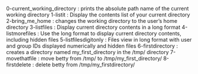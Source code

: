 0-current_working_directory : prints the absolute path name of the current working directory
1-listit : Display the contents list of your current directory
2-bring_me_home : changes the working directory to the user’s home directory
3-listfiles : Display current directory contents in a long format
4-listmorefiles : Use the long format to display current directory contents, including hidden files
5-listfilesdigitonly : Files view in long format with user and group IDs displayed numerically and hidden files
6-firstdirectory :  creates a directory named my_first_directory in the /tmp/ directory
7-movethatfile : move betty from /tmp/ to /tmp/my_first_directory/ 
8-firstdelete : delete betty from /tmp/my_firstdirectory/ 
